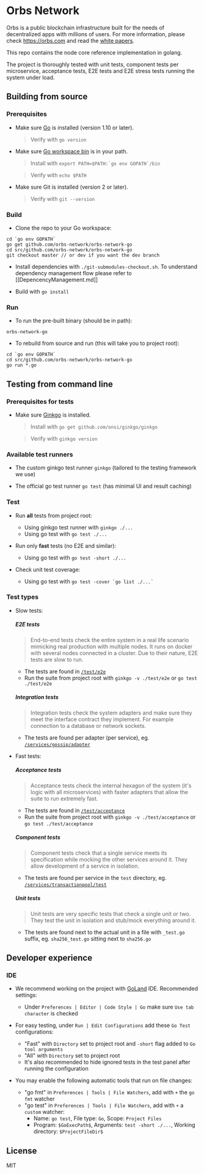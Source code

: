 # Orbs Network

Orbs is a public blockchain infrastructure built for the needs of decentralized apps with millions of users. For more information, please check https://orbs.com and read the [white papers](https://orbs.com/white-papers).

This repo contains the node core reference implementation in golang.

The project is thoroughly tested with unit tests, component tests per microservice, acceptance tests, E2E tests and E2E stress tests running the system under load.

## Building from source

### Prerequisites

* Make sure [Go](https://golang.org/doc/install) is installed (version 1.10 or later).
  
  > Verify with `go version`

* Make sure [Go workspace bin](https://stackoverflow.com/questions/42965673/cant-run-go-bin-in-terminal) is in your path.
  
  > Install with ``export PATH=$PATH:`go env GOPATH`/bin``
  
  > Verify with `echo $PATH`

* Make sure Git is installed (version 2 or later).

  > Verify with `git --version`

### Build

* Clone the repo to your Go workspace:
```
cd `go env GOPATH`
go get github.com/orbs-network/orbs-network-go
cd src/github.com/orbs-network/orbs-network-go
git checkout master // or dev if you want the dev branch
```

* Install dependencies with `./git-submodules-checkout.sh`. To understand dependency management flow please refer to [[DepencencyManagement.md]]

* Build with `go install`

### Run

* To run the pre-built binary (should be in path):
```
orbs-network-go
```

* To rebuild from source and run (this will take you to project root):
```
cd `go env GOPATH`
cd src/github.com/orbs-network/orbs-network-go
go run *.go
```

## Testing from command line

### Prerequisites for tests

* Make sure [Ginkgo](http://onsi.github.io/ginkgo/#getting-ginkgo) is installed.
  
  > Install with `go get github.com/onsi/ginkgo/ginkgo`
  
  > Verify with `ginkgo version`

### Available test runners

* The custom ginkgo test runner `ginkgo` (tailored to the testing framework we use)

* The official go test runner `go test` (has minimal UI and result caching)

### Test

* Run **all** tests from project root:
 
  * Using ginkgo test runner with `ginkgo ./...`
  * Using go test with `go test ./...`

* Run only **fast** tests (no E2E and similar):
  
  * Using go test with `go test -short ./...`
  
* Check unit test coverage:

  * Using go test with ``go test -cover `go list ./...` ``

### Test types

* Slow tests:

  ##### E2E tests

  > End-to-end tests check the entire system in a real life scenario mimicking real production with multiple nodes. It runs on docker with several nodes connected in a cluster. Due to their nature, E2E tests are slow to run.

  * The tests are found in [`/test/e2e`](test/e2e)
  * Run the suite from project root with `ginkgo -v ./test/e2e` or `go test ./test/e2e`
  
  ##### Integration tests
  
  > Integration tests check the system adapters and make sure they meet the interface contract they implement. For example connection to a database or network sockets.

  * The tests are found per adapter (per service), eg. [`/services/gossip/adapter`](/services/gossip/adapter)

* Fast tests:

  ##### Acceptance tests

  > Acceptance tests check the internal hexagon of the system (it's logic with all microservices) with faster adapters that allow the suite to run extremely fast.  

  * The tests are found in [`/test/acceptance`](test/acceptance)
  * Run the suite from project root with `ginkgo -v ./test/acceptance` or `go test ./test/acceptance`

  ##### Component tests

  > Component tests check that a single service meets its specification while mocking the other services around it. They allow development of a service in isolation. 

  * The tests are found per service in the `test` directory, eg. [`/services/transactionpool/test`](/services/transactionpool/test)

  ##### Unit tests
  
  > Unit tests are very specific tests that check a single unit or two. They test the unit in isolation and stub/mock everything around it. 

  * The tests are found next to the actual unit in a file with `_test.go` suffix, eg. `sha256_test.go` sitting next to `sha256.go`

## Developer experience

### IDE

* We recommend working on the project with [GoLand](https://www.jetbrains.com/go/) IDE. Recommended settings:
  * Under `Preferences | Editor | Code Style | Go` make sure `Use tab character` is checked

* For easy testing, under `Run | Edit Configurations` add these `Go Test` configurations:
  * "Fast" with `Directory` set to project root and `-short` flag added to `Go tool arguments`
  * "All" with `Directory` set to project root
  * It's also recommended to hide ignored tests in the test panel after running the configuration

* You may enable the following automatic tools that run on file changes:
  * "go fmt" in `Preferences | Tools | File Watchers`, add with `+` the `go fmt` watcher
  * "go test" in `Preferences | Tools | File Watchers`, add with `+` a `custom` watcher:
    * Name: `go test`, File type: `Go`, Scope: `Project Files`
    * Program: `$GoExecPath$`, Arguments: `test -short ./...`, Working directory: `$ProjectFileDir$`

## License

MIT
